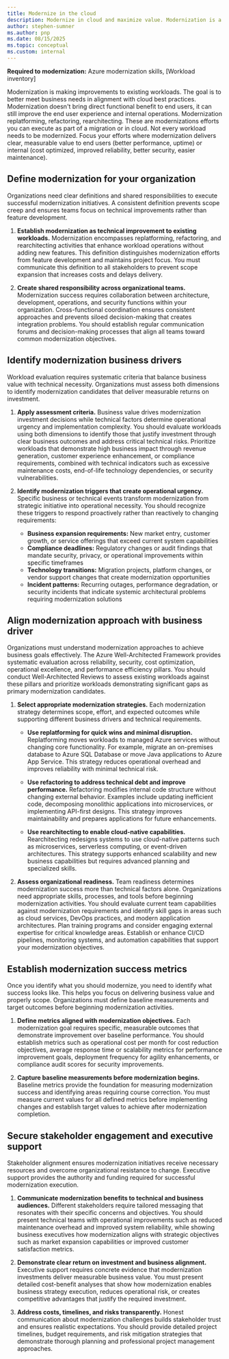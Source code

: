 ```yaml
---
title: Modernize in the cloud
description: Modernize in cloud and maximize value. Modernization is a critical approach to cloud adoption that increases efficiency and exceed objectives.
author: stephen-sumner
ms.author: pnp
ms.date: 08/15/2025
ms.topic: conceptual
ms.custom: internal
---
```


**Required to modernization:** Azure modernization skills, [Workload inventory]

Modernization is making improvements to existing workloads. The goal is to better meet business needs in alignment with cloud best practices. Modernization doesn't bring direct functional benefit to end users, it can still improve the end user experience and internal operations. Modernization replatforming, refactoring, rearchitecting. These are modernizations efforts you can execute as part of a migration or in cloud. Not every workload needs to be modernized. Focus your efforts where modernization delivers clear, measurable value to end users (better performance, uptime) or internal (cost optimized, improved reliability, better security, easier maintenance).

## Define modernization for your organization

Organizations need clear definitions and shared responsibilities to execute successful modernization initiatives. A consistent definition prevents scope creep and ensures teams focus on technical improvements rather than feature development.

1. **Establish modernization as technical improvement to existing workloads.** Modernization encompasses replatforming, refactoring, and rearchitecting activities that enhance workload operations without adding new features. This definition distinguishes modernization efforts from feature development and maintains project focus. You must communicate this definition to all stakeholders to prevent scope expansion that increases costs and delays delivery.

2. **Create shared responsibility across organizational teams.** Modernization success requires collaboration between architecture, development, operations, and security functions within your organization. Cross-functional coordination ensures consistent approaches and prevents siloed decision-making that creates integration problems. You should establish regular communication forums and decision-making processes that align all teams toward common modernization objectives.

## Identify modernization business drivers

Workload evaluation requires systematic criteria that balance business value with technical necessity. Organizations must assess both dimensions to identify modernization candidates that deliver measurable returns on investment.

1. **Apply assessment criteria.** Business value drives modernization investment decisions while technical factors determine operational urgency and implementation complexity. You should evaluate workloads using both dimensions to identify those that justify investment through clear business outcomes and address critical technical risks. Prioritize workloads that demonstrate high business impact through revenue generation, customer experience enhancement, or compliance requirements, combined with technical indicators such as excessive maintenance costs, end-of-life technology dependencies, or security vulnerabilities.

2. **Identify modernization triggers that create operational urgency.** Specific business or technical events transform modernization from strategic initiative into operational necessity. You should recognize these triggers to respond proactively rather than reactively to changing requirements:

   - **Business expansion requirements:** New market entry, customer growth, or service offerings that exceed current system capabilities
   - **Compliance deadlines:** Regulatory changes or audit findings that mandate security, privacy, or operational improvements within specific timeframes
   - **Technology transitions:** Migration projects, platform changes, or vendor support changes that create modernization opportunities
   - **Incident patterns:** Recurring outages, performance degradation, or security incidents that indicate systemic architectural problems requiring modernization solutions

## Align modernization approach with business driver

Organizations must understand modernization approaches to achieve business goals effectively. The Azure Well-Architected Framework provides systematic evaluation across reliability, security, cost optimization, operational excellence, and performance efficiency pillars. You should conduct Well-Architected Reviews to assess existing workloads against these pillars and prioritize workloads demonstrating significant gaps as primary modernization candidates.

1. **Select appropriate modernization strategies.** Each modernization strategy determines scope, effort, and expected outcomes while supporting different business drivers and technical requirements.

    - **Use replatforming for quick wins and minimal disruption.** Replatforming moves workloads to managed Azure services without changing core functionality. For example, migrate an on-premises database to Azure SQL Database or move Java applications to Azure App Service. This strategy reduces operational overhead and improves reliability with minimal technical risk.
    
    - **Use refactoring to address technical debt and improve performance.** Refactoring modifies internal code structure without changing external behavior. Examples include updating inefficient code, decomposing monolithic applications into microservices, or implementing API-first designs. This strategy improves maintainability and prepares applications for future enhancements.
    
    - **Use rearchitecting to enable cloud-native capabilities.** Rearchitecting redesigns systems to use cloud-native patterns such as microservices, serverless computing, or event-driven architectures. This strategy supports enhanced scalability and new business capabilities but requires advanced planning and specialized skills.

2. **Assess organizational readiness.** Team readiness determines modernization success more than technical factors alone. Organizations need appropriate skills, processes, and tools before beginning modernization activities. You should evaluate current team capabilities against modernization requirements and identify skill gaps in areas such as cloud services, DevOps practices, and modern application architectures. Plan training programs and consider engaging external expertise for critical knowledge areas. Establish or enhance CI/CD pipelines, monitoring systems, and automation capabilities that support your modernization objectives.

## Establish modernization success metrics

Once you identify what you should modernize, you need to identify what success looks like. This helps you focus on delivering business value and properly scope. Organizations must define baseline measurements and target outcomes before beginning modernization activities.

1. **Define metrics aligned with modernization objectives.** Each modernization goal requires specific, measurable outcomes that demonstrate improvement over baseline performance. You should establish metrics such as operational cost per month for cost reduction objectives, average response time or scalability metrics for performance improvement goals, deployment frequency for agility enhancements, or compliance audit scores for security improvements.

2. **Capture baseline measurements before modernization begins.** Baseline metrics provide the foundation for measuring modernization success and identifying areas requiring course correction. You must measure current values for all defined metrics before implementing changes and establish target values to achieve after modernization completion.

## Secure stakeholder engagement and executive support

Stakeholder alignment ensures modernization initiatives receive necessary resources and overcome organizational resistance to change. Executive support provides the authority and funding required for successful modernization execution.

1. **Communicate modernization benefits to technical and business audiences.** Different stakeholders require tailored messaging that resonates with their specific concerns and objectives. You should present technical teams with operational improvements such as reduced maintenance overhead and improved system reliability, while showing business executives how modernization aligns with strategic objectives such as market expansion capabilities or improved customer satisfaction metrics.

2. **Demonstrate clear return on investment and business alignment.** Executive support requires concrete evidence that modernization investments deliver measurable business value. You must present detailed cost-benefit analyses that show how modernization enables business strategy execution, reduces operational risk, or creates competitive advantages that justify the required investment.

3. **Address costs, timelines, and risks transparently.** Honest communication about modernization challenges builds stakeholder trust and ensures realistic expectations. You should provide detailed project timelines, budget requirements, and risk mitigation strategies that demonstrate thorough planning and professional project management approaches.


